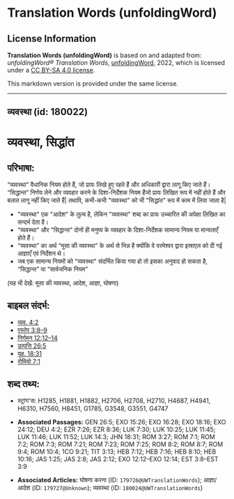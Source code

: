 # Translation Words (unfoldingWord)

## License Information

**Translation Words (unfoldingWord)** is based on and adapted from: _unfoldingWord® Translation Words_, [unfoldingWord](https://unfoldingword.org/utw), 2022, which is licensed under a [CC BY-SA 4.0 license](https://creativecommons.org/licenses/by-sa/4.0/legalcode.en).

This markdown version is provided under the same license.



--------------------------------

## व्यवस्था (id: 180022)

व्यवस्था, सिद्धांत
==================

परिभाषा:
--------

“व्यवस्था” वैधानिक नियम होते हैं, जो प्रायः लिखे हुए रहते हैं और अधिकारी द्वारा लागू किए जाते हैं। “सिद्धान्त” निर्णय लेने और व्यवहार करने के दिशा\-निर्देशक नियम हैंजो प्रायः लिखित रूप में नहीं होते हैं और बलात लागू नहीं किए जाते हैं\| तथापि, कभी\-कभी "व्यवस्था" को भी "सिद्धांत" रूप में काम में लिया जाता है\|

* "व्यवस्था" एक "आदेश" के तुल्य है, लेकिन "व्यवस्था" शब्द का प्रायः उच्चारित की अपेक्षा लिखित का सन्दर्भ देता है।
* “व्यवस्था” और "सिद्धान्त" दोनों ही मनुष्य के व्यवहार के दिशा\-निर्देशक सामान्य नियम या मान्यताएँ होते हैं।
* “व्यवस्था” का अर्थ “मूसा की व्यवस्था” के अर्थ से भिन्न है क्योंकि वे परमेश्वर द्वारा इस्राएल को दी गई आज्ञाएँ एवं निर्देशन थे।
* जब एक सामान्य नियमों को "व्यवस्था" संदर्भित किया गया हो तो इसका अनुवाद हो सकता है, “सिद्धान्त” या “सार्वजनिक नियम”

(यह भी देखें: मूसा की व्यवस्था, आदेश, आज्ञा, घोषणा)

बाइबल संदर्भ:
-------------

* [व्यव. 4:2](https://ref.ly/Deut4:2)
* [एस्तेर 3:8–9](https://ref.ly/Esth3:8-Esth3:9)
* [निर्गमन 12:12–14](https://ref.ly/Exod12:12-Exod12:14)
* [उत्पत्ति 26:5](https://ref.ly/Gen26:5)
* [यूह. 18:31](https://ref.ly/John18:31)
* [रोमियो 7:1](https://ref.ly/Rom7:1)

शब्द तथ्य:
----------

* स्ट्रांग'स: H1285, H1881, H1882, H2706, H2708, H2710, H4687, H4941, H6310, H7560, H8451, G1785, G3548, G3551, G4747

* **Associated Passages:** GEN 26:5; EXO 15:26; EXO 16:28; EXO 18:16; EXO 24:12; DEU 4:2; EZR 7:26; EZR 8:36; LUK 7:30; LUK 10:25; LUK 11:45; LUK 11:46; LUK 11:52; LUK 14:3; JHN 18:31; ROM 3:27; ROM 7:1; ROM 7:2; ROM 7:3; ROM 7:21; ROM 7:23; ROM 7:25; ROM 8:2; ROM 8:7; ROM 9:4; ROM 10:4; 1CO 9:21; TIT 3:13; HEB 7:12; HEB 7:16; HEB 8:10; HEB 10:16; JAS 1:25; JAS 2:8; JAS 2:12; EXO 12:12–EXO 12:14; EST 3:8–EST 3:9
* **Associated Articles:** घोषणा करना (ID: `179726@UWTranslationWords`); आज्ञा/आदेश (ID: `179727@Unknown`); व्यवस्था (ID: `180024@UWTranslationWords`)

